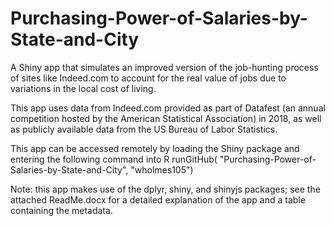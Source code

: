 # Purchasing-Power-of-Salaries-by-State-and-City
A Shiny app that simulates an improved version of the job-hunting process of sites like Indeed.com to account for the real value of jobs due to variations in the local cost of living.

This app uses data from Indeed.com provided as part of Datafest (an annual competition hosted by the American Statistical Association) in 2018, as well as publicly available data from the US Bureau of Labor Statistics.

This app can be accessed remotely by loading the Shiny package and entering the following command into R
runGitHub( "Purchasing-Power-of-Salaries-by-State-and-City", "wholmes105")

Note: this app makes use of the dplyr, shiny, and shinyjs packages; see the attached ReadMe.docx for a detailed explanation of the app and a table containing the metadata.
